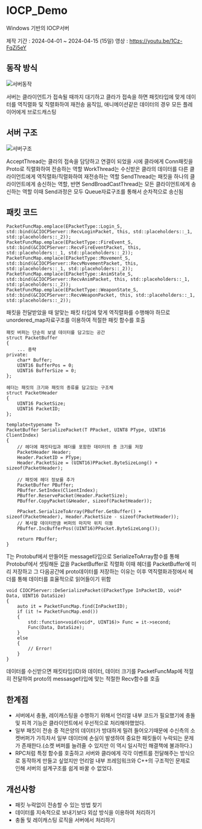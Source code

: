 # IOCP_Demo
Windows 기반의 IOCP서버

제작 기간 : 2024-04-01 ~ 2024-04-15 (15일)
영상 : https://youtu.be/1Cz-FqZi5eY

## 동작 방식
![서버동작](https://github.com/Naezan/iocp_demo/blob/main/image/서버동작.png?raw=true)

서버는 클라이언트가 접속될 때까지 대기하고 클라가 접속을 하면 패킷타입에 맞게 데이터를 역직렬화 및 직렬화하여 재전송
움직임, 애니메이션같은 데이터의 경우 모든 플레이어에게 브로드캐스팅

## 서버 구조
![서버구조](https://github.com/Naezan/IOCP_Demo/blob/main/image/서버구조.png?raw=true)

AcceptThread는 클라의 접속을 담당하고 연결이 되었을 시에 클라에게 Conn패킷을 Proto로 직렬화하여 전송하는 역할
WorkThread는 수신받은 클라의 데이터를 다른 클라이언트에게 역직렬화/직렬화하여 재전송하는 역할
SendThread는 패킷을 하나의 클라이언트에게 송신하는 역할, 반면 SendBroadCastThread는 모든 클라이언트에게 송신하는 역할
이때 Send과정은 모두 Queue자료구조를 통해서 순차적으로 송신됨

## 패킷 코드

```
PacketFuncMap.emplace(EPacketType::Login_S, std::bind(&CIOCPServer::RecvLoginPacket, this, std::placeholders::_1, std::placeholders::_2));
PacketFuncMap.emplace(EPacketType::FireEvent_S, std::bind(&CIOCPServer::RecvFireEventPacket, this, std::placeholders::_1, std::placeholders::_2));
PacketFuncMap.emplace(EPacketType::Movement_S, std::bind(&CIOCPServer::RecvMovementPacket, this, std::placeholders::_1, std::placeholders::_2));
PacketFuncMap.emplace(EPacketType::AnimState_S, std::bind(&CIOCPServer::RecvAnimPacket, this, std::placeholders::_1, std::placeholders::_2));
PacketFuncMap.emplace(EPacketType::WeaponState_S, std::bind(&CIOCPServer::RecvWeaponPacket, this, std::placeholders::_1, std::placeholders::_2));
```
패킷을 전달받았을 때 알맞는 패킷 타입에 맞게 역직렬화를 수행해야 하므로 unordered_map자료구조를 이용하여 적절한 패킷 함수를 호출

```
패킷 버퍼는 단순히 보낼 데이터를 담고있는 공간
struct PacketBuffer
{
    ... 중략
private:
	char* Buffer;
	UINT16 BufferPos = 0;
	UINT16 BufferSize = 0;
};

헤더는 패킷의 크기와 패킷의 종류를 담고있는 구조체
struct PacketHeader
{
	UINT16 PacketSize;
	UINT16 PacketID;
};

template<typename T>
PacketBuffer SerializePacket(T PPacket, UINT8 PType, UINT16 ClientIndex)
{
	// 헤더에 패킷타입과 헤더를 포함한 데이터의 총 크기를 저장
	PacketHeader Header;
	Header.PacketID = PType;
	Header.PacketSize = (UINT16)PPacket.ByteSizeLong() + sizeof(PacketHeader);

	// 패킷에 헤더 정보를 추가
	PacketBuffer PBuffer;
	PBuffer.SetIndex(ClientIndex);
	PBuffer.ReservePacket(Header.PacketSize);
	PBuffer.CopyPacket(&Header, sizeof(PacketHeader));

	PPacket.SerializeToArray(PBuffer.GetBuffer() + sizeof(PacketHeader), Header.PacketSize - sizeof(PacketHeader));
	// 복사할 데이터만큼 버퍼의 마지막 위치 이동
	PBuffer.IncBufferPos((UINT16)PPacket.ByteSizeLong());

	return PBuffer;
}
```

T는 Protobuf에서 만들어둔 message타입으로 SerializeToArray함수를 통해 Protobuf에서 셋팅해둔 값을 PacketBuffer로 직렬화
이때 헤더를 PacketBuffer에 미리 저장하고 그 다음공간에 proto데이터를 저장하는 이유는 이후 역직렬화과정에서 헤더를 통해 데이터를 효율적으로 읽어들이기 위함

```
void CIOCPServer::DeSerializePacket(EPacketType InPacketID, void* Data, UINT16 DataSize)
{
	auto it = PacketFuncMap.find(InPacketID);
	if (it != PacketFuncMap.end())
	{
		std::function<void(void*, UINT16)> Func = it->second;
		Func(Data, DataSize);
	}
	else
	{
		// Error!
	}
}
```

데이터를 수신받으면 패킷타입(ID)와 데이터, 데이터 크기를 PacketFuncMap에 적절히 전달하여 proto의 messasge타입에 맞는 적절한 Recv함수를 호출

## 한계점
- 서버에서 충돌, 레이캐스팅을 수행하기 위해서 언리얼 내부 코드가 필요했기에 충돌 및 피격 기능은 클라이언트에서 우선적으로 처리해야했었다.
- 일부 패킷이 전송 중 적은양의 데이터가 방대하게 밀려 들어오기때문에 수신측의 소켓버퍼가 가득차서 일부 데이터에 손실이 발생하여 중요한 패킷들이 누락되는 문제가 존재한다.(소켓 버퍼를 늘려줄 수 있지만 이 역시 일시적인 해결책에 불과하다.)
- RPC처럼 특정 함수를 호출하고 서버와 클라에게 각각 이벤트를 전달해주는 방식으로 동작하게 만들고 싶었지만 언리얼 내부 프레임워크와 C++의 구조적인 문제로 인해 서버의 설계구조를 쉽게 바꿀 수 없었다.

## 개선사항
- 패킷 누락없이 전송할 수 있는 방법 찾기
- 데이터를 지속적으로 보내기보다 외삽 방식을 이용하여 처리하기
- 충돌 및 레이캐스팅 로직을 서버에서 처리하기
